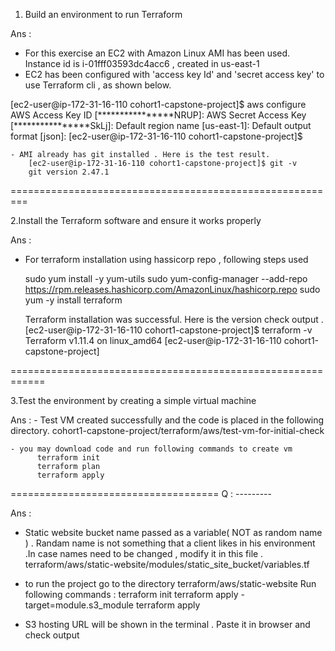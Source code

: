 1. Build an environment to run Terraform

Ans :

   - For this exercise an EC2 with Amazon Linux AMI has been used. Instance id is i-01fff03593dc4acc6 , created in us-east-1
   - EC2 has been configured with 'access key Id' and 'secret access key' to use Terraform cli , as shown below.
             
[ec2-user@ip-172-31-16-110 cohort1-capstone-project]$ aws configure
AWS Access Key ID [****************NRUP]:
AWS Secret Access Key [****************SkLj]:
Default region name [us-east-1]:
Default output format [json]:
[ec2-user@ip-172-31-16-110 cohort1-capstone-project]$

    - AMI already has git installed . Here is the test result.
        [ec2-user@ip-172-31-16-110 cohort1-capstone-project]$ git -v
        git version 2.47.1
           
 
=========================================================


2.Install the Terraform software and ensure it works properly

Ans :

   - For terraform installation using hassicorp repo , following steps used

        sudo yum install -y yum-utils
        sudo yum-config-manager --add-repo https://rpm.releases.hashicorp.com/AmazonLinux/hashicorp.repo
        sudo yum -y install terraform

      Terraform installation was successful. Here is the version check output .
        [ec2-user@ip-172-31-16-110 cohort1-capstone-project]$ terraform -v
Terraform v1.11.4
on linux_amd64
[ec2-user@ip-172-31-16-110 cohort1-capstone-project]

============================================================

3.Test the environment by creating a simple virtual machine

Ans :
    - Test VM created successfully and the code is placed in the following directory.
           cohort1-capstone-project/terraform/aws/test-vm-for-initial-check

    - you may download code and run following commands to create vm
          terraform init
          terraform plan
          terraform apply
====================================
Q : ---------

Ans :
 - Static website bucket name passed as a variable( NOT as random name ) . Randam name is not something that a client likes in his environment .In case names need to be changed , modify it in this file .
     terraform/aws/static-website/modules/static_site_bucket/variables.tf

 - to run the project go to the directory
           terraform/aws/static-website
        Run following commands :
           terraform init
           terraform apply -target=module.s3_module
           terraform apply

  - S3 hosting URL will be shown in the terminal . Paste it in browser and check output
  


